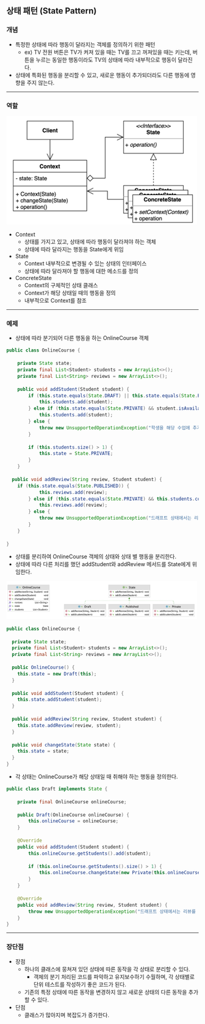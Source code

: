 ## 상태 패턴 (State Pattern)

### 개념

- 특정한 상태에 따라 행동이 달라지는 객체를 정의하기 위한 패턴
  - ex) TV 전원 버튼은 TV가 켜져 있을 때는 TV를 끄고 꺼져있을 때는 키는데, 버튼을 누르는 동일한 행동이라도 TV의 상태에 따라 내부적으로 행동이 달라진다. 
- 상태에 특화된 행동을 분리할 수 있고, 새로운 행동이 추가되더라도 다른 행동에 영향을 주지 않는다.

---

### 역할

<img src="image0.png" alt="uml" width="500"/>

- Context
  - 상태를 가지고 있고, 상태에 따라 행동이 달라져야 하는 객체
  - 상태에 따라 달라지는 행동을 State에게 위임
- State
  - Context 내부적으로 변경될 수 있는 상태의 인터페이스
  - 상태에 따라 달라져야 할 행동에 대한 메소드를 정의
- ConcreteState
  - Context의 구체적인 상태 클래스
  - Context가 해당 상태일 때의 행동을 정의
  - 내부적으로 Context를 참조

---

### 예제

- 상태에 따라 분기되어 다른 행동을 하는 OnlineCourse 객체

```java
public class OnlineCourse {

    private State state;
    private final List<Student> students = new ArrayList<>();
    private final List<String> reviews = new ArrayList<>();

    public void addStudent(Student student) {
        if (this.state.equals(State.DRAFT) || this.state.equals(State.PUBLISHED)) {
            this.students.add(student);
        } else if (this.state.equals(State.PRIVATE) && student.isAvailable(this)) {
            this.students.add(student);
        } else {
            throw new UnsupportedOperationException("학생을 해당 수업에 추가할 수 없습니다.");
        }

        if (this.students.size() > 1) {
            this.state = State.PRIVATE;
        }
    }

  public void addReview(String review, Student student) {
    if (this.state.equals(State.PUBLISHED)) {
            this.reviews.add(review);
        } else if (this.state.equals(State.PRIVATE) && this.students.contains(student)) {
            this.reviews.add(review);
        } else {
            throw new UnsupportedOperationException("드래프트 상태에서는 리뷰를 작성할 수 없습니다.");
        }
    }

}
```

- 상태를 분리하여 OnlineCourse 객체의 상태와 상태 별 행동을 분리한다.
- 상태에 따라 다른 처리를 했던 addStudent와 addReview 메서드를 State에게 위임한다.

<img src="image1.png" alt="images1" width="500"/>

```java
public class OnlineCourse {

  private State state;
  private final List<Student> students = new ArrayList<>();
  private final List<String> reviews = new ArrayList<>();

  public OnlineCourse() {
    this.state = new Draft(this);
  }

  public void addStudent(Student student) {
    this.state.addStudent(student);
  }

  public void addReview(String review, Student student) {
    this.state.addReview(review, student);
  }

  public void changeState(State state) {
    this.state = state;
  }
}
```
- 각 상태는 OnlineCourse가 해당 상태일 때 취해야 하는 행동을 정의한다.

```java
public class Draft implements State {

    private final OnlineCourse onlineCourse;

    public Draft(OnlineCourse onlineCourse) {
        this.onlineCourse = onlineCourse;
    }

    @Override
    public void addStudent(Student student) {
        this.onlineCourse.getStudents().add(student);

        if (this.onlineCourse.getStudents().size() > 1) {
            this.onlineCourse.changeState(new Private(this.onlineCourse));
        }
    }

    @Override
    public void addReview(String review, Student student) {
        throw new UnsupportedOperationException("드래프트 상태에서는 리뷰를 추가할 수 없습니다.");
    }
}
```

---

### 장단점

- 장점
  - 하나의 클래스에 뭉쳐져 있던 상태에 따른 동작을 각 상태로 분리할 수 있다.
    - 객체의 분기 처리된 코드를 파악하고 유지보수하기 수월하며, 각 상태별로 단위 테스트를 작성하기 좋은 코드가 된다.
  - 기존의 특정 상태에 따른 동작을 변경하지 않고 새로운 상태의 다른 동작을 추가할 수 있다.
- 단점
  - 클래스가 많아지며 복잡도가 증가한다.